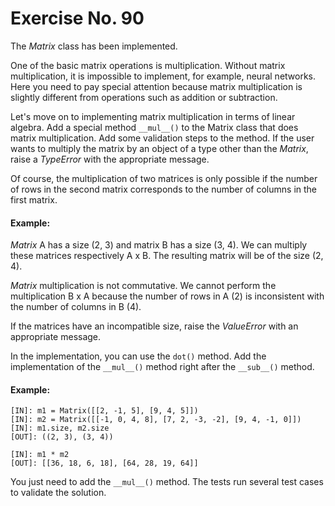# Exercise No. 90

The *Matrix* class has been implemented.

One of the basic matrix operations is multiplication. Without matrix multiplication, it is impossible to implement, for example, neural networks. Here you need to pay special attention because matrix multiplication is slightly different from operations such as addition or subtraction.

Let's move on to implementing matrix multiplication in terms of linear algebra. Add a special method `__mul__()` to the Matrix class that does matrix multiplication. Add some validation steps to the method. If the user wants to multiply the matrix by an object of a type other than the *Matrix*, raise a *TypeError* with the appropriate message.

Of course, the multiplication of two matrices is only possible if the number of rows in the second matrix corresponds to the number of columns in the first matrix.


#### Example: 
*Matrix* A has a size (2, 3) and matrix B has a size (3, 4). We can multiply these matrices respectively A x B. The resulting matrix will be of the size (2, 4).

*Matrix* multiplication is not commutative. We cannot perform the multiplication B x A because the number of rows in A (2) is inconsistent with the number of columns in B (4).

If the matrices have an incompatible size, raise the *ValueError* with an appropriate message.

In the implementation, you can use the `dot()` method. Add the implementation of the `__mul__()` method right after the `__sub__()` method.


#### Example:


    [IN]: m1 = Matrix([[2, -1, 5], [9, 4, 5]])
    [IN]: m2 = Matrix([[-1, 0, 4, 8], [7, 2, -3, -2], [9, 4, -1, 0]])
    [IN]: m1.size, m2.size
    [OUT]: ((2, 3), (3, 4))
     
    [IN]: m1 * m2
    [OUT]: [[36, 18, 6, 18], [64, 28, 19, 64]]


You just need to add the `__mul__()` method. The tests run several test cases to validate the solution.